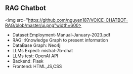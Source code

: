 ## RAG Chatbot
<img src="https://github.com/nguyen187/VOICE-CHATBOT-RAG/blob/master/ui.png"width=600>
- Dataset:Employment-Manual-January-2023.pdf
- RAG: :Knowledge Graph to present information
- DataBase Graph: Neo4j
- LLMs Expect: mistral-7b-chat
- LLMs test: OpenAI API 
- Backend: Flask
- Frontend: HTML,JS,CSS
